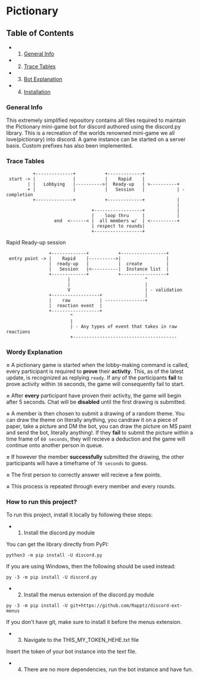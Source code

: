 # Pictionary

## Table of Contents
* 1. [General Info](#general-info)
* 2. [Trace Tables](#trace-tables)
* 3. [Bot Explanation](#explanation)
* 4. [Installation](#installation)

### General Info
This extremely simplified repository contains all files required to maintain the Pictionary mini-game bot for discord authored using the discord.py library. This is a recreation of the worlds renowned mini-game we all love(pictionary) into discord. A game instance can be started on a server basis. Custom prefixes has also been implemented.

### Trace Tables
~~~
          +--------------+           +-------------+
 start -> |              |           |    Rapid    |
        | |   Lobbying   |---------->|  Ready-up   | >----------+            
        + |              |           |   Session   |            | - completion
          +--------------+           +-------------+            |
                                                                |
                                +------------------+            |
                                |    loop thru     |            |
                  end  <------< |  all members w/  | <----------+
                                | respect to rounds|
                                +------------------+
~~~
Rapid Ready-up session
~~~
                +-------------+           +-----------------+
 entry point -> |    Rapid    |---------->|                 | 
                |  ready-up   |           |  create         |
                |   Session   |<----------|  Instance list  |
                +-------------+           +-----------------+ 
                       |                            ^
                       |                            |
                       V                            | - validation
                +------------------+                |
                |    raw           | ---------------+
                |  reaction event  | 
                +------------------+
                        ^
                        |
                        | - Any types of event that takes in raw reactions
                        +---------------------------------------
~~~
### Wordy Explanation 
**=** A pictionary game is started when the lobby-making command is called, every participant is required to **prove** their **activity**. This, as of the latest update, is recoginized as replying `ready`. If any of the participants **fail** to prove activity within `30` seconds, the game will consequently fail to start.

**=** After **every** participant have proven their activity, the game will begin after 5 seconds. Chat will be **disabled** until the first drawing is submitted.

**=** A member is then chosen to submit a drawing of a random theme. You can draw the theme on literally anything, you candraw it on a piece of paper, take a picture and DM the bot, you can draw the picture on MS paint and send the bot, literally anything!. If they **fail** to submit the picture within a time frame of `60 seconds`, they will recieve a deduction and the game will continue onto another person in queue. 

**=** If however the member **successfully** submitted the drawing, the other participants will have a timeframe of `70 seconds` to guess.

**=** The first person to correctly answer will recieve a few points.

**=** This process is repeated through every member and every rounds.

### How to run this project?
To run this project, install it locally by following these steps:

* 1. Install the discord.py module

You can get the library directly from PyPI:
```
python3 -m pip install -U discord.py
```
If you are using Windows, then the following should be used instead:
```
py -3 -m pip install -U discord.py
```

* 2. Install the menus extension of the discord.py module
```
py -3 -m pip install -U git+https://github.com/Rapptz/discord-ext-menus
```
If you don't have git, make sure to install it before the menus extension.

* 3. Navigate to the THIS_MY_TOKEN_HEHE.txt file

Insert the token of your bot instance into the text file.

* 4. There are no more dependencies, run the bot instance and have fun. 

